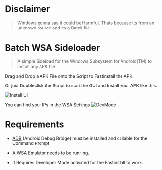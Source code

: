 # Disclaimer
> Windows gonna say it could be Harmful.
> Thats because its from an unknown source and its a Batch file.

# Batch WSA Sideloader

> A simple Sideload for the Windows Subsystem for Android(TM) to install any APK file

Drag and Drop a APK File onto the Script to Fastinstall the APK.

Or just Doubleclick the Script to start the GUI and Install your APK like this.

![Install UI](https://i.imgur.com/9gI4Eqd.png)

You can find your IPs in the WSA Settings
![DevMode](https://i.imgur.com/90OSdqM.png)

# Requirements
- [ADB](https://developer.android.com/studio/command-line/adb) (Android Debug Bridge) must be installed and callable for the Command Prompt

- A WSA Emulator needs to be running.

- It Requires Developer Mode activated for the Fastinstall to work.
